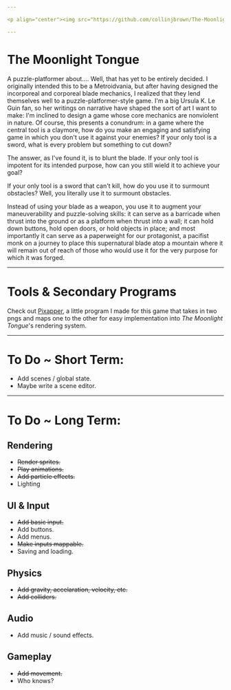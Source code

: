 ```yaml
---

<p align="center"><img src="https://github.com/collinjbrown/The-Moonlight-Tongue/blob/main/assets/sprites/readme/the_moonlight_tongue.svg" alt="The Moonlight Tongue" style="width:200px;"></p>

---
```


# The Moonlight Tongue
 A puzzle-platformer about.... Well, that has yet to be entirely decided. I originally intended this to be a Metroidvania, but after having designed the incorporeal and corporeal blade
 mechanics, I realized that they lend themselves well to a puzzle-platformer-style game. I'm a big Ursula K. Le Guin fan, so her writings on narrative have shaped the sort of art I
 want to make: I'm inclined to design a game whose core mechanics are nonviolent in nature. Of course, this presents a conundrum: in a game where the central tool is a claymore, how do
 you make an engaging and satisfying game in which you don't use it against your enemies? If your only tool is a sword, what is every problem but something to cut down?

 The answer, as I've found it, is to blunt the blade. If your only tool is impotent for its intended purpose, how can you still wield it to achieve your goal?

 If your only tool is a sword that can't kill, how do you use it to surmount obstacles? Well, you literally use it to surmount obstacles.
 
 Instead of using your blade as a weapon, you use it to augment your maneuverability and puzzle-solving skills: it can serve as a barricade when thrust into the ground or as a platform
 when thrust into a wall; it can hold down buttons, hold open doors, or hold objects in place; and most importantly it can serve as a paperweight for our protagonist, a pacifist monk
 on a journey to place this supernatural blade atop a mountain where it will remain out of reach of those who would use it for the very purpose for which it was forged.

 ---

# Tools & Secondary Programs
 Check out [Pixapper](https://github.com/collinjbrown/Pixapper), a little program I made for this game that takes in two pngs and maps one to the other for easy implementation into *The Moonlight Tongue*'s rendering system.
 
 ---

# To Do ~ Short Term:
- Add scenes / global state.
- Maybe write a scene editor.

---

# To Do ~ Long Term:
## Rendering
- ~~Render sprites.~~
- ~~Play animations.~~
- ~~Add particle effects.~~
- Lighting
## UI & Input
- ~~Add basic input.~~
- Add buttons.
- Add menus.
- ~~Make inputs mappable.~~
- Saving and loading.
## Physics
- ~~Add gravity, accelaration, velocity, etc.~~
- ~~Add colliders.~~
## Audio
- Add music / sound effects.
## Gameplay
- ~~Add movement.~~
- Who knows?

